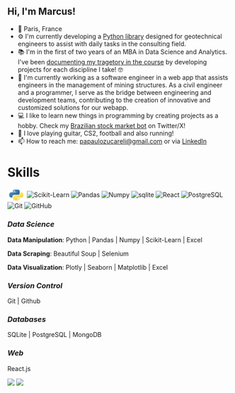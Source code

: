 ## Hi, I'm Marcus!
- 📌 Paris, France
- ⚙️ I'm currently developing a [Python library](https://github.com/marcuszucareli/geotechnics) designed for geotechnical engineers to assist with daily tasks in the consulting field.
- 📚 I'm in the first of two years of an MBA in Data Science and Analytics. I've been [documenting my tragetory in the course](https://github.com/marcuszucareli/MBA) by developing projects for each discipline I take! 🤓
- 💼 I'm currently working as a software engineer in a web app that assists engineers in the management of mining structures. As a civil engineer and a programmer, I serve as the bridge between engineering and development teams, contributing to the creation of innovative and customized solutions for our webapp.
- 💻 I like to learn new things in programming by creating projects as a hobby. Check my [Brazilian stock market bot](https://twitter.com/botbolsabr) on Twitter/X!
- 🎸 I love playing guitar, CS2, football and also running!
- 📫 How to reach me: papaulozucareli@gmail.com or via [LinkedIn](https://www.linkedin.com/in/marcus-zucareli/?locale=en_US)

<div style="display: inline_block">
  <h1 >Skills</h1>
  <img align="center" alt="Python" height="30" width="40" src="https://raw.githubusercontent.com/devicons/devicon/master/icons/python/python-original.svg">
  <img align="center" alt="Scikit-Learn" height="30" width="40" src="https://cdn.jsdelivr.net/gh/devicons/devicon@latest/icons/scikitlearn/scikitlearn-original.svg" />
  <img align="center" alt="Pandas" height="30" width="40" src="https://cdn.jsdelivr.net/gh/devicons/devicon@latest/icons/pandas/pandas-original.svg" />
  <img align="center" alt="Numpy" height="30" width="40" src="https://cdn.jsdelivr.net/gh/devicons/devicon@latest/icons/numpy/numpy-original.svg" />
  <img align="center" alt="sqlite" height="30" width="40" src="https://cdn.jsdelivr.net/gh/devicons/devicon/icons/sqlite/sqlite-original.svg" />
  <img align="center" alt="React" height="30" width="40" src="https://cdn.jsdelivr.net/gh/devicons/devicon@latest/icons/react/react-original.svg" />
  <img align="center" alt="PostgreSQL" height="30" width="40" src="https://cdn.jsdelivr.net/gh/devicons/devicon@latest/icons/postgresql/postgresql-original.svg" />
  <img align="center" alt="Git" height="30" width="40" src="https://cdn.jsdelivr.net/gh/devicons/devicon@latest/icons/git/git-original.svg" />
  <img align="center" alt="GitHub" height="30" width="40" src="https://cdn.jsdelivr.net/gh/devicons/devicon@latest/icons/github/github-original.svg" />
</div>

### *Data Science*
**Data Manipulation**:  Python | Pandas | Numpy | Scikit-Learn | Excel  
  
**Data Scraping**:      Beautiful Soup | Selenium  
  
**Data Visualization**: Plotly | Seaborn | Matplotlib | Excel

### *Version Control*
Git | Github

### *Databases*
SQLite | PostgreSQL | MongoDB

### *Web*
React.js


<div>
  <a href = "mailto:papaulozucareli@gmail.com"><img src="https://img.shields.io/badge/Gmail-D14836?style=for-the-badge&logo=gmail&logoColor=white" target="_blank"></a>
  <a href="https://www.linkedin.com/in/marcus-paulo-zucareli-dias-rodrigues-734690105/?locale=en_US" target="_blank"><img src="https://img.shields.io/badge/-LinkedIn-%230077B5?style=for-the-badge&logo=linkedin&logoColor=white" target="_blank"></a>   
</div>
